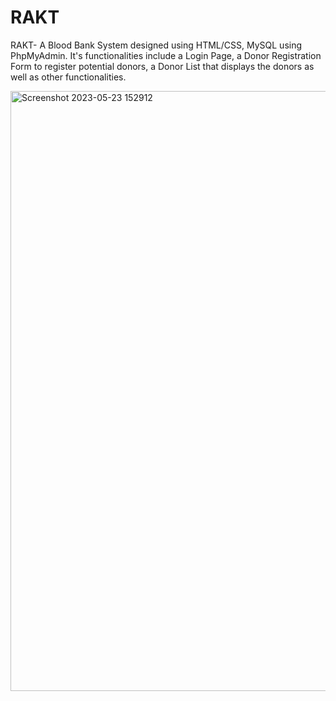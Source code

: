 # RAKT

RAKT- A Blood Bank System designed using HTML/CSS, MySQL using PhpMyAdmin. It's functionalities include a Login Page, a Donor Registration Form to register potential donors, a Donor List that displays the donors as well as other functionalities. 

<img width="960" alt="Screenshot 2023-05-23 152912" src="https://github.com/kritvisharma/RAKT/assets/129278877/dd024f94-50d6-4c20-8bbd-705eafc6df07">

